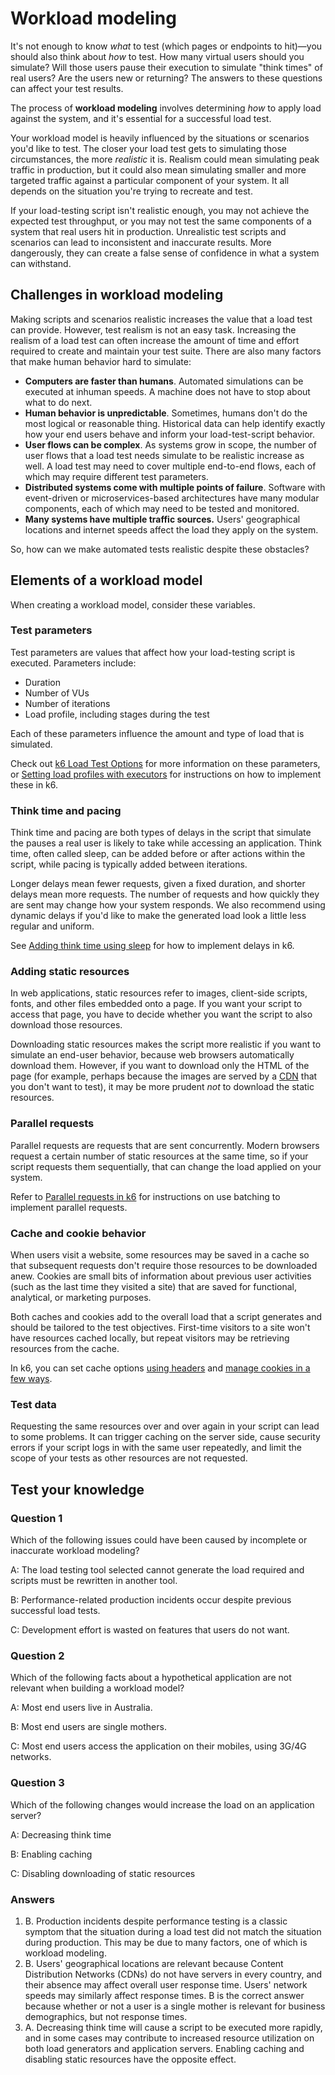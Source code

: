 # Workload modeling

It's not enough to know _what_ to test (which pages or endpoints to hit)&mdash;you should also think about _how_ to test. How many virtual users should you simulate? Will those users pause their execution to simulate "think times" of real users? Are the users new or returning? The answers to these questions can affect your test results.

The process of **workload modeling** involves determining *how* to apply load against the system, and it's essential for a successful load test.

Your workload model is heavily influenced by the situations or scenarios you'd like to test. The closer your load test gets to simulating those circumstances, the more *realistic* it is. Realism could mean simulating peak traffic in production, but it could also mean simulating smaller and more targeted traffic against a particular component of your system. It all depends on the situation you're trying to recreate and test.

If your load-testing script isn't realistic enough, you may not achieve the expected test throughput, or you may not test the same components of a system that real users hit in production. Unrealistic test scripts and scenarios can lead to inconsistent and inaccurate results. More dangerously, they can create a false sense of confidence in what a system can withstand.

## Challenges in workload modeling

Making scripts and scenarios realistic increases the value that a load test can provide. However, test realism is not an easy task. Increasing the realism of a load test can often increase the amount of time and effort required to create and maintain your test suite. There are also many factors that make human behavior hard to simulate:

- **Computers are faster than humans**. Automated simulations can be executed at inhuman speeds. A machine does not have to stop about what to do next.
- **Human behavior is unpredictable**. Sometimes, humans don't do the most logical or reasonable thing. Historical data can help identify exactly how your end users behave and inform your load-test-script behavior.
- **User flows can be complex**. As systems grow in scope, the number of user flows that a load test needs simulate to be realistic increase as well. A load test may need to cover multiple end-to-end flows, each of which may require different test parameters.
- **Distributed systems come with multiple points of failure**. Software with event-driven or microservices-based architectures have many modular components, each of which may need to be tested and monitored.
- **Many systems have multiple traffic sources.** Users' geographical locations and internet speeds affect the load they apply on the system.

So, how can we make automated tests realistic despite these obstacles?

## Elements of a workload model

When creating a workload model, consider these variables.

### Test parameters

Test parameters are values that affect how your load-testing script is executed. Parameters include:
- Duration
- Number of VUs
- Number of iterations
- Load profile, including stages during the test

Each of these parameters influence the amount and type of load that is simulated.

Check out [k6 Load Test Options](../II-k6-Foundations/06-k6-Load-Test-Options.md) for more information on these parameters, or [Setting load profiles with executors](08-Setting-load-profiles-with-executors/Setting-load-profiles-with-executors.md) for instructions on how to implement these in k6.

### Think time and pacing

Think time and pacing are both types of delays in the script that simulate the pauses a real user is likely to take while accessing an application. Think time, often called sleep, can be added before or after actions within the script, while pacing is typically added between iterations.

Longer delays mean fewer requests, given a fixed duration, and shorter delays mean more requests. The number of requests and how quickly they are sent may change how your system responds. We also recommend using dynamic delays if you'd like to make the generated load look a little less regular and uniform.

See [Adding think time using sleep](../II-k6-Foundations/05-Adding-think-time-using-sleep.md) for how to implement delays in k6.

### Adding static resources

In web applications, static resources refer to images, client-side scripts, fonts, and other files embedded onto a page. If you want your script to access that page, you have to decide whether you want the script to also download those resources.

Downloading static resources makes the script more realistic if you want to simulate an end-user behavior, because web browsers automatically download them. However, if you want to download only the HTML of the page (for example, perhaps because the images are served by a [CDN](Performance-Testing-Terminology.md#CDN) that you don't want to test), it may be more prudent *not* to download the static resources.

### Parallel requests

Parallel requests are requests that are sent concurrently. Modern browsers request a certain number of static resources at the same time, so if your script requests them sequentially, that can change the load applied on your system.

Refer to [Parallel requests in k6](05-Parallel-requests-in-k6.md) for instructions on use batching to implement parallel requests.

### Cache and cookie behavior

When users visit a website, some resources may be saved in a cache so that subsequent requests don't require those resources to be downloaded anew. Cookies are small bits of information about previous user activities (such as the last time they visited a site) that are saved for functional, analytical, or marketing purposes.

Both caches and cookies add to the overall load that a script generates and should be tailored to the test objectives. First-time visitors to a site won't have resources cached locally, but repeat visitors may be retrieving resources from the cache.

In k6, you can set cache options [using headers](https://k6.io/docs/using-k6/http-requests/#making-http-requests) and [manage cookies in a few ways](https://k6.io/docs/examples/cookies-example/).

### Test data

Requesting the same resources over and over again in your script can lead to some problems. It can trigger caching on the server side, cause security errors if your script logs in with the same user repeatedly, and limit the scope of your tests as other resources are not requested.

## Test your knowledge

### Question 1

Which of the following issues could have been caused by incomplete or inaccurate workload modeling?

A: The load testing tool selected cannot generate the load required and scripts must be rewritten in another tool.

B: Performance-related production incidents occur despite previous successful load tests.

C: Development effort is wasted on features that users do not want.

### Question 2

Which of the following facts about a hypothetical application are not relevant when building a workload model?

A: Most end users live in Australia.

B: Most end users are single mothers.

C: Most end users access the application on their mobiles, using 3G/4G networks.

### Question 3

Which of the following changes would increase the load on an application server?

A: Decreasing think time

B: Enabling caching

C: Disabling downloading of static resources

### Answers

1. B. Production incidents despite performance testing is a classic symptom that the situation during a load test did not match the situation during production. This may be due to many factors, one of which is workload modeling.
2. B. Users' geographical locations are relevant because Content Distribution Networks (CDNs) do not have servers in every country, and their absence may affect overall user response time. Users' network speeds may similarly affect response times. B is the correct answer because whether or not a user is a single mother is relevant for business demographics, but not response times.
3. A. Decreasing think time will cause a script to be executed more rapidly, and in some cases may contribute to increased resource utilization on both load generators and application servers. Enabling caching and disabling static resources have the opposite effect.
